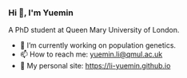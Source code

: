 ### Hi 👋, I'm Yuemin
A PhD student at Queen Mary University of London.</h3>

- 🧬 I’m currently working on population genetics.
- 📫 How to reach me: yuemin.li@qmul.ac.uk
- 📰 My personal site: https://li-yuemin.github.io
